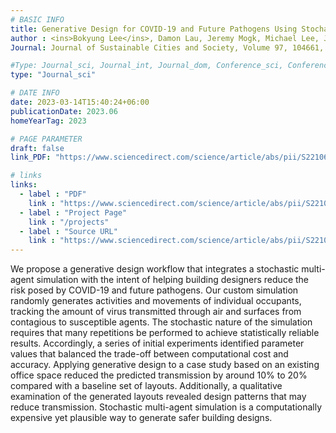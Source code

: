 ```yaml
---
# BASIC INFO
title: Generative Design for COVID-19 and Future Pathogens Using Stochastic Multi-agent Simulation
author : <ins>Bokyung Lee</ins>, Damon Lau, Jeremy Mogk, Michael Lee, Jacobo Bibliowicz, Rhys Goldstein, Alex Tessier
Journal: Journal of Sustainable Cities and Society, Volume 97, 104661, ISSN 2210-6707

#Type: Journal_sci, Journal_int, Journal_dom, Conference_sci, Conference_int, conference_dom
type: "Journal_sci"

# DATE INFO
date: 2023-03-14T15:40:24+06:00
publicationDate: 2023.06
homeYearTag: 2023

# PAGE PARAMETER
draft: false
link_PDF: "https://www.sciencedirect.com/science/article/abs/pii/S221067072300272X"

# links
links:
  - label : "PDF"
    link : "https://www.sciencedirect.com/science/article/abs/pii/S221067072300272X"
  - label : "Project Page"
    link : "/projects"
  - label : "Source URL"
    link : "https://www.sciencedirect.com/science/article/abs/pii/S221067072300272X"
---
```



We propose a generative design workflow that integrates a stochastic multi-agent simulation with the intent of helping building designers reduce the risk posed by COVID-19 and future pathogens. Our custom simulation randomly generates activities and movements of individual occupants, tracking the amount of virus transmitted through air and surfaces from contagious to susceptible agents. The stochastic nature of the simulation requires that many repetitions be performed to achieve statistically reliable results. Accordingly, a series of initial experiments identified parameter values that balanced the trade-off between computational cost and accuracy. Applying generative design to a case study based on an existing office space reduced the predicted transmission by around 10% to 20% compared with a baseline set of layouts. Additionally, a qualitative examination of the generated layouts revealed design patterns that may reduce transmission. Stochastic multi-agent simulation is a computationally expensive yet plausible way to generate safer building designs.